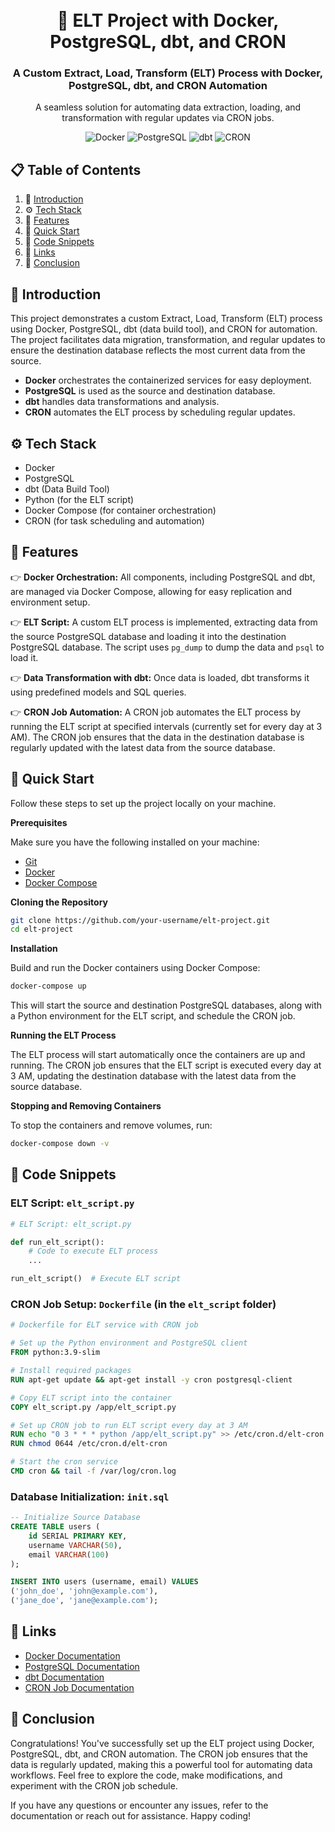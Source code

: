 
<div align="center"> <br /> 
  </a> <br /> 

  <h1 align="center">🔄 ELT Project with Docker, PostgreSQL, dbt, and CRON</h1>
  <h3 align="center">A Custom Extract, Load, Transform (ELT) Process with Docker, PostgreSQL, dbt, and CRON Automation</h3>
  <p align="center">A seamless solution for automating data extraction, loading, and transformation with regular updates via CRON jobs.</p> 
    <div>
    <img src="https://img.shields.io/badge/-Docker-blue?style=for-the-badge&logo=docker&logoColor=white&color=2496ED" alt="Docker" /> 
    <img src="https://img.shields.io/badge/-PostgreSQL-blue?style=for-the-badge&logo=postgresql&logoColor=white&color=336791" alt="PostgreSQL" /> 
    <img src="https://img.shields.io/badge/-dbt-black?style=for-the-badge&logo=dbt&logoColor=white&color=2D3748" alt="dbt" />
    <img src="https://img.shields.io/badge/-CRON-green?style=for-the-badge&logo=linux&logoColor=white&color=2E8B57" alt="CRON" />
  </div>
</div>

## 📋 <a name="table">Table of Contents</a>

1. 🤖 [Introduction](#introduction)
2. ⚙️ [Tech Stack](#tech-stack)
3. 🔋 [Features](#features)
4. 🤸 [Quick Start](#quick-start)
5. 📝 [Code Snippets](#snippets)
6. 🔗 [Links](#links)
7. 🚀 [Conclusion](#more)

## <a name="introduction">🤖 Introduction</a>

This project demonstrates a custom Extract, Load, Transform (ELT) process using Docker, PostgreSQL, dbt (data build tool), and CRON for automation. The project facilitates data migration, transformation, and regular updates to ensure the destination database reflects the most current data from the source.

- **Docker** orchestrates the containerized services for easy deployment.
- **PostgreSQL** is used as the source and destination database.
- **dbt** handles data transformations and analysis.
- **CRON** automates the ELT process by scheduling regular updates.

## <a name="tech-stack">⚙️ Tech Stack</a>

- Docker
- PostgreSQL
- dbt (Data Build Tool)
- Python (for the ELT script)
- Docker Compose (for container orchestration)
- CRON (for task scheduling and automation)

## <a name="features">🔋 Features</a>

👉 **Docker Orchestration:** All components, including PostgreSQL and dbt, are managed via Docker Compose, allowing for easy replication and environment setup.

👉 **ELT Script:** A custom ELT process is implemented, extracting data from the source PostgreSQL database and loading it into the destination PostgreSQL database. The script uses `pg_dump` to dump the data and `psql` to load it.

👉 **Data Transformation with dbt:** Once data is loaded, dbt transforms it using predefined models and SQL queries.

👉 **CRON Job Automation:** A CRON job automates the ELT process by running the ELT script at specified intervals (currently set for every day at 3 AM). The CRON job ensures that the data in the destination database is regularly updated with the latest data from the source database.

## <a name="quick-start">🤸 Quick Start</a>

Follow these steps to set up the project locally on your machine.

**Prerequisites**

Make sure you have the following installed on your machine:

- [Git](https://git-scm.com/)
- [Docker](https://www.docker.com/get-started)
- [Docker Compose](https://docs.docker.com/compose/)

**Cloning the Repository**

```bash
git clone https://github.com/your-username/elt-project.git
cd elt-project
```

**Installation**

Build and run the Docker containers using Docker Compose:

```bash
docker-compose up
```

This will start the source and destination PostgreSQL databases, along with a Python environment for the ELT script, and schedule the CRON job.

**Running the ELT Process**

The ELT process will start automatically once the containers are up and running. The CRON job ensures that the ELT script is executed every day at 3 AM, updating the destination database with the latest data from the source database.

**Stopping and Removing Containers**

To stop the containers and remove volumes, run:

```bash
docker-compose down -v
```

## <a name="snippets">📝 Code Snippets</a>

### ELT Script: `elt_script.py`

```python
# ELT Script: elt_script.py

def run_elt_script():
    # Code to execute ELT process
    ...

run_elt_script()  # Execute ELT script
```

### CRON Job Setup: `Dockerfile` (in the `elt_script` folder)

```Dockerfile
# Dockerfile for ELT service with CRON job

# Set up the Python environment and PostgreSQL client
FROM python:3.9-slim

# Install required packages
RUN apt-get update && apt-get install -y cron postgresql-client

# Copy ELT script into the container
COPY elt_script.py /app/elt_script.py

# Set up CRON job to run ELT script every day at 3 AM
RUN echo "0 3 * * * python /app/elt_script.py" >> /etc/cron.d/elt-cron
RUN chmod 0644 /etc/cron.d/elt-cron

# Start the cron service
CMD cron && tail -f /var/log/cron.log
```

### Database Initialization: `init.sql`

```sql
-- Initialize Source Database
CREATE TABLE users (
    id SERIAL PRIMARY KEY,
    username VARCHAR(50),
    email VARCHAR(100)
);

INSERT INTO users (username, email) VALUES
('john_doe', 'john@example.com'),
('jane_doe', 'jane@example.com');
```

## <a name="links">🔗 Links</a>

- [Docker Documentation](https://docs.docker.com/)
- [PostgreSQL Documentation](https://www.postgresql.org/docs/)
- [dbt Documentation](https://docs.getdbt.com/)
- [CRON Job Documentation](https://en.wikipedia.org/wiki/Cron)

## <a name="more">🚀 Conclusion</a>

Congratulations! You've successfully set up the ELT project using Docker, PostgreSQL, dbt, and CRON automation. The CRON job ensures that the data is regularly updated, making this a powerful tool for automating data workflows. Feel free to explore the code, make modifications, and experiment with the CRON job schedule.

If you have any questions or encounter any issues, refer to the documentation or reach out for assistance. Happy coding!
